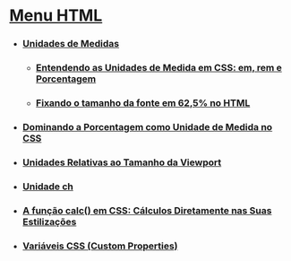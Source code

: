 

# [Menu HTML](../readme-HTML.md)

- ### [Unidades de Medidas](unidades-medidas.md)

    - ### [Entendendo as Unidades de Medida em CSS: em, rem e Porcentagem](em-rem-porcentagem.md)

    - ### [Fixando o tamanho da fonte em 62,5% no HTML](fixando-tamanho-fonte.md)

- ### [Dominando a Porcentagem como Unidade de Medida no CSS](porcentagem.md)

- ### [Unidades Relativas ao Tamanho da Viewport](viewport.md)

- ### [Unidade ch](unidade-ch.md)

- ### [A função calc() em CSS: Cálculos Diretamente nas Suas Estilizações](funcaocalc.md)

- ### [Variáveis ​​CSS (Custom Properties)](variaveisCSS.md)